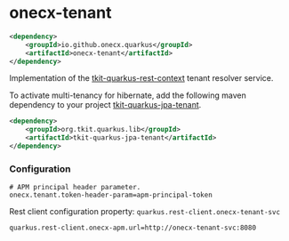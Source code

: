 # onecx-tenant

```xml
<dependency>
    <groupId>io.github.onecx.quarkus</groupId>
    <artifactId>onecx-tenant</artifactId>
</dependency>
```

Implementation of the [tkit-quarkus-rest-context](https://github.com/1000kit/tkit-quarkus/blob/main/extensions/rest-context/) tenant resolver service.

To activate multi-tenancy for hibernate, add the following maven dependency to your project [tkit-quarkus-jpa-tenant](https://github.com/1000kit/tkit-quarkus/tree/main/extensions/jpa-tenant).

```xml
<dependency>
    <groupId>org.tkit.quarkus.lib</groupId>
    <artifactId>tkit-quarkus-jpa-tenant</artifactId>
</dependency>
```



### Configuration

```properties
# APM principal header parameter.
onecx.tenant.token-header-param=apm-principal-token
```

Rest client configuration property: `quarkus.rest-client.onecx-tenant-svc`

```properties
quarkus.rest-client.onecx-apm.url=http://onecx-tenant-svc:8080
```